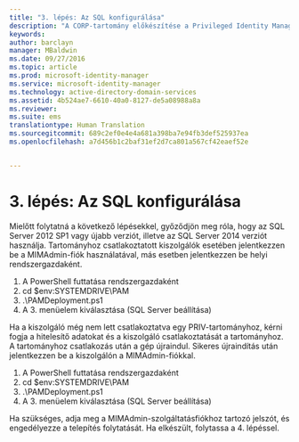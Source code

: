 ```yaml
---
title: "3. lépés: Az SQL konfigurálása"
description: "A CORP-tartomány előkészítése a Privileged Identity Manager által szkriptek útján kezelt meglévő vagy új identitásokkal"
keywords: 
author: barclayn
manager: MBaldwin
ms.date: 09/27/2016
ms.topic: article
ms.prod: microsoft-identity-manager
ms.service: microsoft-identity-manager
ms.technology: active-directory-domain-services
ms.assetid: 4b524ae7-6610-40a0-8127-de5a08988a8a
ms.reviewer: 
ms.suite: ems
translationtype: Human Translation
ms.sourcegitcommit: 689c2ef0e4e4a681a398ba7e94fb3def525937ea
ms.openlocfilehash: a7d456b1c2baf31ef2d7ca801a567cf42eaef52e


---
```

# 3. lépés: Az SQL konfigurálása

Mielőtt folytatná a következő lépésekkel, győződjön meg róla, hogy az SQL Server 2012 SP1 vagy újabb verziót, illetve az SQL Server 2014 verziót használja. Tartományhoz csatlakoztatott kiszolgálók esetében jelentkezzen be a MIMAdmin-fiók használatával, más esetben jelentkezzen be helyi rendszergazdaként.
1. A PowerShell futtatása rendszergazdaként
2. cd $env:SYSTEMDRIVE\PAM
3. .\PAMDeployment.ps1
4. A 3. menüelem kiválasztása (SQL Server beállítása)

  Ha a kiszolgáló még nem lett csatlakoztatva egy PRIV-tartományhoz, kérni fogja a hitelesítő adatokat és a kiszolgáló csatlakoztatását a tartományhoz.
  A tartományhoz csatlakozás után a gép újraindul. Sikeres újraindítás után jelentkezzen be a kiszolgálón a MIMAdmin-fiókkal.

1. A PowerShell futtatása rendszergazdaként
2. cd $env:SYSTEMDRIVE\PAM
3. .\PAMDeployment.ps1
4. A 3. menüelem kiválasztása (SQL Server beállítása)

Ha szükséges, adja meg a MIMAdmin-szolgáltatásfiókhoz tartozó jelszót, és engedélyezze a telepítés folytatását. Ha elkészült, folytassa a 4. lépéssel.



<!--HONumber=Sep16_HO4-->


